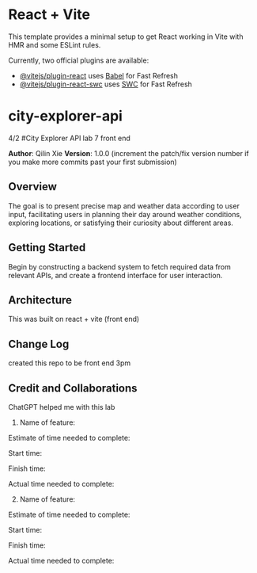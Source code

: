 # React + Vite

This template provides a minimal setup to get React working in Vite with HMR and some ESLint rules.

Currently, two official plugins are available:

- [@vitejs/plugin-react](https://github.com/vitejs/vite-plugin-react/blob/main/packages/plugin-react/README.md) uses [Babel](https://babeljs.io/) for Fast Refresh
- [@vitejs/plugin-react-swc](https://github.com/vitejs/vite-plugin-react-swc) uses [SWC](https://swc.rs/) for Fast Refresh
# city-explorer-api


4/2 
#City Explorer API lab 7 front end

**Author**: Qilin Xie
**Version**: 1.0.0 (increment the patch/fix version number if you make more commits past your first submission)

## Overview
The goal is to present precise map and weather data according to user input, facilitating users in planning their day around weather conditions, exploring locations, or satisfying their curiosity about different areas.

## Getting Started
Begin by constructing a backend system to fetch required data from relevant APIs, and create a frontend interface for user interaction.

## Architecture
This was built on react + vite (front end) 

## Change Log
created this repo to be front end 3pm 

## Credit and Collaborations
ChatGPT helped me with this lab


1. Name of feature: 

Estimate of time needed to complete: 

Start time: 

Finish time: 

Actual time needed to complete: 


2. Name of feature: 

Estimate of time needed to complete: 

Start time:  

Finish time: 

Actual time needed to complete:
